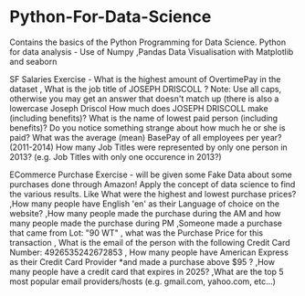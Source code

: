 # Python-For-Data-Science
Contains the basics of the Python Programming for Data Science.
Python for data analysis - Use of Numpy ,Pandas 
Data Visualisation with Matplotlib and seaborn

SF Salaries Exercise - What is the highest amount of OvertimePay in the dataset , What is the job title of JOSEPH DRISCOLL ? Note: Use all caps, otherwise you may get an answer that doesn't match up (there is also a lowercase Joseph Driscol How much does JOSEPH DRISCOLL make (including benefits)?
What is the name of lowest paid person (including benefits)? Do you notice something strange about how much he or she is paid?
 What was the average (mean) BasePay of all employees per year? (2011-2014)
  How many Job Titles were represented by only one person in 2013? (e.g. Job Titles with only one occurence in 2013?)
  
  ECommerce Purchase Exercise - will be given some Fake Data about some purchases done through Amazon! Apply the concept of data science to  find the various results. Like What were the highest and lowest purchase prices? ,How many people have English 'en' as their Language of choice on the website? ,How many people made the purchase during the AM and how many people made the purchase during PM ,Someone made a purchase that came from Lot: "90 WT" , what was the Purchase Price for this transaction , What is the email of the person with the following Credit Card Number: 4926535242672853  , How many people have American Express as their Credit Card Provider *and made a purchase above $95 ? ,How many people have a credit card that expires in 2025? ,What are the top 5 most popular email providers/hosts (e.g. gmail.com, yahoo.com, etc...)
